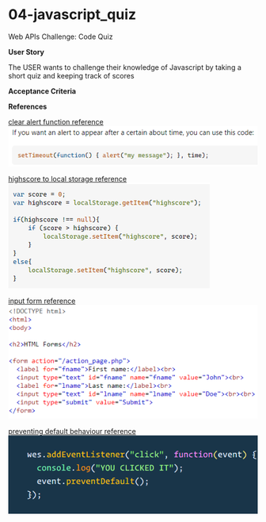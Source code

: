 # 04-javascript_quiz
Web APIs Challenge: Code Quiz

**User Story**

The USER wants to challenge their knowledge of Javascript by taking a short quiz and keeping track of scores

**Acceptance Criteria**












**References**

[clear alert function reference](https://stackoverflow.com/questions/34341462/element-declared-as-variable-vs-get-element?rq=3)
![Alt text](<assets/images/timout alert reference-stackoverflow.png>)

[highscore to local storage reference](https://stackoverflow.com/questions/29370017/adding-a-high-score-to-local-storage)
![Alt text](<assets/images/highscore to local storage reference-stackoverflow.png>)

[input form reference](https://www.w3schools.com/html/tryit.asp?filename=tryhtml_form_submit)
![Alt text](<assets/images/input form reference-w3schools.png>)

[preventing default behaviour reference](https://wesbos.com/javascript/05-events/prevent-default-and-form-events)
![Alt text](<assets/images/preventing default behaviour reference-wesbos.png>)
